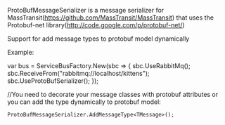 ProtoBufMessageSerializer is a message serializer for MassTransit(https://github.com/MassTransit/MassTransit) that uses the Protobuf-net library(http://code.google.com/p/protobuf-net/)

Support for add message types to protobuf model dynamically

Example:

var bus	= ServiceBusFactory.New(sbc => {
											sbc.UseRabbitMq();
											sbc.ReceiveFrom("rabbitmq://localhost/kittens");
											sbc.UseProtoBufSerializer();
		                             	});
										
//You need to decorate your message classes with protobuf attributes or you can add the type dynamically to protobuf model:

	ProtoBufMessageSerializer.AddMessageType<TMessage>();